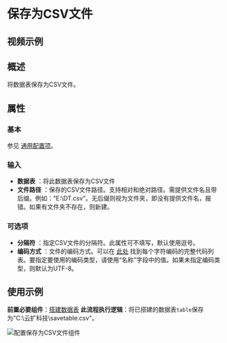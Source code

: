 # 保存为CSV文件

## 视频示例

## 概述

将数据表保存为CSV文件。

## 属性

### 基本

参见 [通用配置项](../Appendix/CommonConfigurationItems.md)。

### 输入

- **数据表** ：将此数据表保存为CSV文件
- **文件路径** ：保存的CSV文件路径。支持相对和绝对路径。需提供文件名且带后缀。例如：“E:\DT.csv”。无后缀则视为文件夹，即没有提供文件名，报错。如果有文件夹不存在，则新建。

### 可选项

- **分隔符** ：指定CSV文件的分隔符。此属性可不填写，默认使用逗号。
- **编码方式** ：文件的编码方式。可以在 [此处](../Appendix/Encoding.md) 找到每个字符编码的完整代码列表。要指定要使用的编码类型，请使用“名称”字段中的值。如果未指定编码类型，则默认为UTF-8。

## 使用示例

**前置必要组件**：[搭建数据表](../DataTable/BuildDataTable.md)
**此流程执行逻辑**：将已搭建的数据表`table`保存为"C:\云扩科技\savetable.csv"。

![配置保存为CSV文件组件](https://docimages.blob.core.chinacloudapi.cn/images/Activities/SaveToCSV20201229.png)
